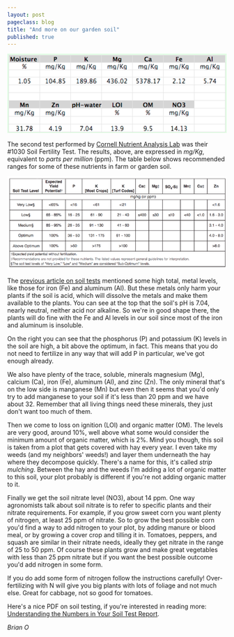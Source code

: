 ```yaml
---
layout: post
pageclass: blog
title: "And more on our garden soil"
published: true
---
```

![1030\_Test\_Results.png](/images/1030_Test_Results.png)

The second test performed by [Cornell Nutrient Analysis Lab](http://cnal.cals.cornell.edu/ "Cornell Nutrient Analysis Lab") was their #1030 Soil Fertility Test. The results, above, are expressed in *mg/Kg*, equivalent to *parts per million* (ppm). The table below shows recommended ranges for some of these nutrients in farm or garden soil.

![Soil\_Nutrient\_Ranges.png](/images/Soil_Nutrient_Ranges.png)

The [previous article on soil tests](/blog/our-garden-soil) mentioned some high total, metal levels, like those for iron (Fe) and aluminum (Al). But these metals only harm your plants if the soil is acid, which will dissolve the metals and make them available to the plants. You can see at the top that the soil's pH is 7.04, nearly neutral, neither acid nor alkaline. So we're in good shape there, the plants will do fine with the Fe and Al levels in our soil since most of the iron and aluminum is insoluble.

On the right you can see that the phosphorus (P) and potassium (K) levels in the soil are high, a bit above the optimum, in fact. This means that you do not need to fertilize in any way that will add P in particular, we've got enough already.

We also have plenty of the trace, soluble, minerals magnesium (Mg), calcium (Ca), iron (Fe), aluminum (Al), and zinc (Zn). The only mineral that's on the low side is manganese (Mn) but even then it seems that you'd only try to add manganese to your soil if it's less than 20 ppm and we have about 32. Remember that all living things need these minerals, they just don't want too much of them.

Then we come to loss on ignition (LOI) and organic matter (OM). The levels are very good, around 10%, well above what some would consider the minimum amount of organic matter, which is 2%. Mind you though, this soil is taken from a plot that gets covered with hay every year. I even take my weeds (and my neighbors' weeds!) and layer them underneath the hay where they decompose quickly. There's a name for this, it's called *strip mulching*. Between the hay and the weeds I'm adding a lot of organic matter to this soil, your plot probably is different if you're not adding organic matter to it.

Finally we get the soil nitrate level (NO3), about 14 ppm. One way agronomists talk about soil nitrate is to refer to specific plants and their nitrate requirements. For example, if you grow sweet corn you want plenty of nitrogen, at least 25 ppm of nitrate. So to grow the best possible corn you'd find a way to add nitrogen to your plot, by adding manure or blood meal, or by growing a cover crop and tilling it in. Tomatoes, peppers, and squash are similar in their nitrate needs, ideally they get nitrate in the range of 25 to 50 ppm. Of course these plants grow and make great vegetables with less than 25 ppm nitrate but if you want the best possible outcome you'd add nitrogen in some form.

If you do add some form of nitrogen follow the instructions carefully! Over-fertilizing with N will give you big plants with lots of foliage and not much else. Great for cabbage, not so good for tomatoes.

Here's a nice PDF on soil testing, if you're interested in reading more: [Understanding the Numbers in Your Soil Test Report](/pdf/Understanding_the_Numbers_in_Your_Soil_Test_Report.pdf).

*Brian O*

